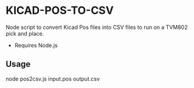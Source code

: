 # KICAD-POS-TO-CSV
Node script to convert Kicad Pos files into CSV files to run on a TVM802 pick and place.

* Requires Node.js

## Usage
node pos2csv.js input.pos output.csv
